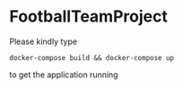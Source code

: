 # FootballTeamProject

Please kindly type 

```docker
docker-compose build && docker-compose up
```

to get the application running
